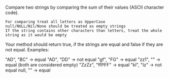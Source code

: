 Compare two strings by comparing the sum of their values (ASCII character code).

    For comparing treat all letters as UpperCase
    null/NULL/Nil/None should be treated as empty strings
    If the string contains other characters than letters, treat the whole string as it would be empty

Your method should return true, if the strings are equal and false if they are not equal.
Examples:

"AD", "BC"  -> equal
"AD", "DD"  -> not equal
"gf", "FG"  -> equal
"zz1", ""   -> equal (both are considered empty)
"ZzZz", "ffPFF" -> equal
"kl", "lz"  -> not equal
null, ""    -> equal

